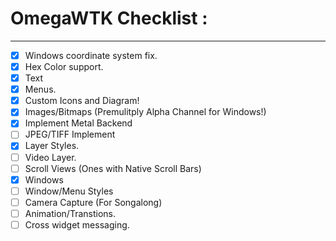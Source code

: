 # OmegaWTK Checklist :

---

- [x] Windows coordinate system fix.
- [x]  Hex Color support.
- [x]  Text
- [x]  Menus.
- [x]  Custom Icons and Diagram!
- [x]  Images/Bitmaps (Premulitply Alpha Channel for Windows!)
- [x]  Implement Metal Backend
- [ ]  JPEG/TIFF Implement
- [x]  Layer Styles.
- [ ]  Video Layer.
- [ ]  Scroll Views (Ones with Native Scroll Bars)
- [x]  Windows
- [ ]  Window/Menu Styles
- [ ]  Camera Capture (For Songalong)
- [ ]  Animation/Transtions.
- [ ]  Cross widget messaging.
